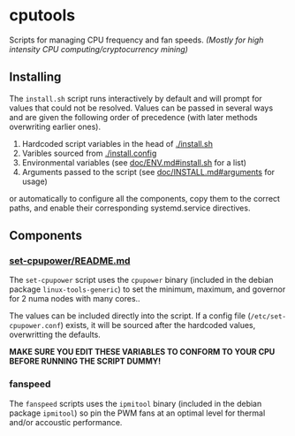 # cputools
Scripts for managing CPU frequency and fan speeds.
*(Mostly for high intensity CPU computing/cryptocurrency mining)*

## Installing
The `install.sh` script runs interactively by default and will prompt for values
that could not be resolved. Values can be passed in several ways and are given
the following order of precedence (with later methods overwriting earlier ones).
  1. Hardcoded script variables in the head of [./install.sh](`install.sh`)
  2. Varibles sourced from [./install.config](`install.config`)
  3. Environmental variables (see [doc/ENV.md#install.sh](ENV.md) for a list)
  4. Arguments passed to the script (see [doc/INSTALL.md#arguments](INSTALL.md) for usage)

 or automatically to configure
all the components, copy them to the correct paths, and enable their
corresponding systemd.service directives.

## Components
### [set-cpupower/README.md](set-cpupower)
The `set-cpupower` script uses the `cpupower` binary (included in the debian
package `linux-tools-generic`) to set the minimum, maximum, and governor for 2
numa nodes with many cores..

The values can be included directly into the script.
If a config file (`/etc/set-cpupower.conf`) exists, it will be sourced after
the hardcoded values, overwritting the defaults.

**MAKE SURE YOU EDIT THESE VARIABLES TO CONFORM TO YOUR CPU BEFORE RUNNING THE SCRIPT DUMMY!**

### fanspeed
The `fanspeed` scripts uses the `ipmitool` binary (included in the debian
package `ipmitool`) so pin the PWM fans at an optimal level for thermal and/or
accoustic performance.
